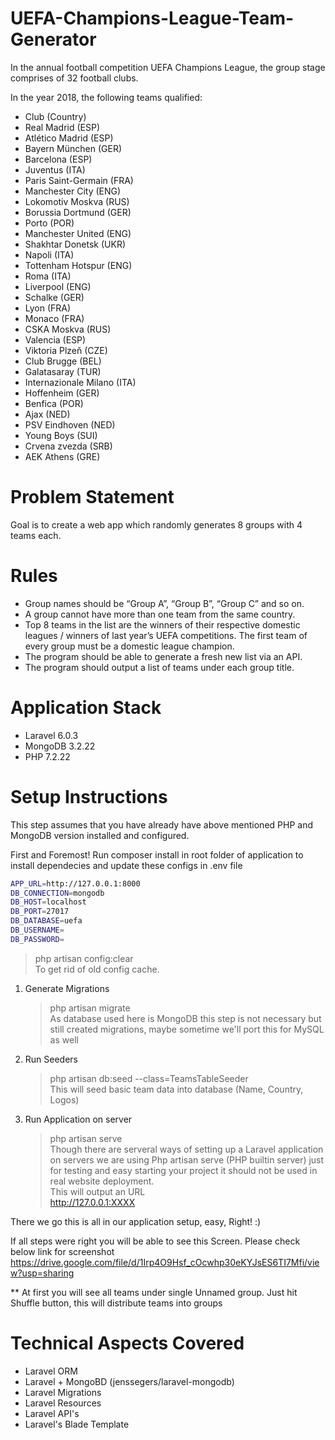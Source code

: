 # UEFA-Champions-League-Team-Generator
In the annual football competition UEFA Champions League, the group stage comprises of 32 football clubs.

In the year 2018, the following teams qualified:
- Club (Country)
- Real Madrid (ESP)
- Atlético Madrid (ESP)
- Bayern München (GER)
- Barcelona (ESP)
- Juventus (ITA)
- Paris Saint-Germain (FRA)
- Manchester City (ENG)
- Lokomotiv Moskva (RUS)
- Borussia Dortmund (GER)
- Porto (POR)
- Manchester United (ENG)
- Shakhtar Donetsk (UKR)
- Napoli (ITA)
- Tottenham Hotspur (ENG)
- Roma (ITA)
- Liverpool (ENG)
- Schalke (GER)
- Lyon (FRA)
- Monaco (FRA)
- CSKA Moskva (RUS)
- Valencia (ESP)
- Viktoria Plzeň (CZE)
- Club Brugge (BEL)
- Galatasaray (TUR)
- Internazionale Milano (ITA)
- Hoffenheim (GER)
- Benfica (POR)
- Ajax (NED)
- PSV Eindhoven (NED)
- Young Boys (SUI)
- Crvena zvezda (SRB)
- AEK Athens (GRE)

# Problem Statement
Goal is to create a web app which randomly generates 8 groups with 4 teams each.

# Rules
- Group names should be “Group A”, “Group B”, “Group C” and so on.
- A group cannot have more than one team from the same country.
- Top 8 teams in the list are the winners of their respective domestic leagues / winners of last year’s UEFA competitions. The first team of every group must be a domestic league champion.
- The program should be able to generate a fresh new list via an API.
- The program should output a list of teams under each group title.

# Application Stack
- Laravel 6.0.3
- MongoDB 3.2.22
- PHP 7.2.22

# Setup Instructions
This step assumes that you have already have above mentioned PHP and MongoDB version installed and configured.

First and Foremost!
Run  composer install in root folder of application to install dependecies and update these configs in .env file

```sh
APP_URL=http://127.0.0.1:8000
DB_CONNECTION=mongodb
DB_HOST=localhost
DB_PORT=27017
DB_DATABASE=uefa
DB_USERNAME=
DB_PASSWORD=
```
> php artisan config:clear <br> To get rid of old config cache.

1. Generate Migrations
    > php artisan migrate
        <br>As database used here is MongoDB this step is not necessary but still created migrations, maybe sometime we'll port this for MySQL as well

2. Run Seeders
    > php artisan db:seed --class=TeamsTableSeeder
        <br>This will seed basic team data into database (Name, Country, Logos) 
3. Run Application on server
    > php artisan serve <br>
    Though there are serveral ways of setting up a Laravel application on servers we are using Php artisan serve (PHP builtin server) just for testing and easy starting your project it should not be used in real website deployment.
    <br> This will output an URL 
    <br> http://127.0.0.1:XXXX
    
    
There we go this is all in our application setup, easy, Right! :)

If all steps were right you will be able to see this Screen. Please check below link for screenshot
https://drive.google.com/file/d/1Irp4O9Hsf_cOcwhp30eKYJsES6TI7Mfi/view?usp=sharing

** At first you will see all teams under single Unnamed group. Just hit Shuffle button, this will distribute teams into groups

# Technical Aspects Covered
- Laravel ORM
- Laravel + MongoBD (jenssegers/laravel-mongodb)
- Laravel Migrations
- Laravel Resources
- Laravel API's
- Laravel's Blade Template 
